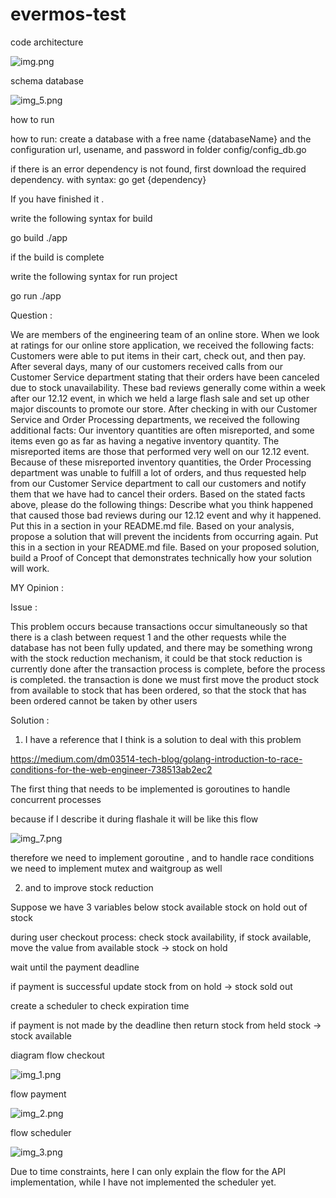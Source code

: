# evermos-test

code architecture

![img.png](img.png)

schema database 

![img_5.png](img_5.png)

how to run 

how to run:
create a database with a free name {databaseName} and the configuration url, usename, and password in folder config/config_db.go 

if there is an error dependency is not found, first download the required dependency.
with syntax: go get {dependency}

If you have finished it .

write the following syntax for build

go build ./app

if the build is complete

write the following syntax for run project

go run ./app



Question :


We are members of the engineering team of an online store. When we look at ratings for our online store application, we received the following
facts:
Customers were able to put items in their cart, check out, and then pay. After several days, many of our customers received calls from
our Customer Service department stating that their orders have been canceled due to stock unavailability.
These bad reviews generally come within a week after our 12.12 event, in which we held a large flash sale and set up other major
discounts to promote our store.
After checking in with our Customer Service and Order Processing departments, we received the following additional facts:
Our inventory quantities are often misreported, and some items even go as far as having a negative inventory quantity.
The misreported items are those that performed very well on our 12.12 event.
Because of these misreported inventory quantities, the Order Processing department was unable to fulfill a lot of orders, and thus
requested help from our Customer Service department to call our customers and notify them that we have had to cancel their orders.
Based on the stated facts above, please do the following things:
Describe what you think happened that caused those bad reviews during our 12.12 event and why it happened. Put this in a section in
your README.md file.
Based on your analysis, propose a solution that will prevent the incidents from occurring again. Put this in a section in your README.md
file.
Based on your proposed solution, build a Proof of Concept that demonstrates technically how your solution will work.


MY Opinion :

Issue :

This problem occurs because transactions occur simultaneously so that there is a clash between request 1 and the other requests while the database has not been fully updated, and there may be something wrong with the stock reduction mechanism, it could be that stock reduction is currently done after the transaction process is complete, before the process is completed. the transaction is done we must first move the product stock from available to stock that has been ordered, so that the stock that has been ordered cannot be taken by other users

Solution :

1. I have a reference that I think is a solution to deal with this problem

https://medium.com/dm03514-tech-blog/golang-introduction-to-race-conditions-for-the-web-engineer-738513ab2ec2

The first thing that needs to be implemented is
goroutines to handle concurrent processes

because if I describe it during flashale it will be like this flow

![img_7.png](img_7.png)

therefore we need to implement goroutine , and to handle race conditions we need to implement mutex and waitgroup as well

2. and to improve stock reduction

Suppose we have 3 variables below
stock available
stock on hold
out of stock

during user checkout process: check stock availability, if stock available, move the value from available stock -> stock on hold

wait until the payment deadline

if payment is successful
update stock from on hold -> stock sold out

create a scheduler to check expiration time

if payment is not made by the deadline
then return stock from held stock -> stock available

diagram flow checkout

![img_1.png](img_1.png)

flow payment

![img_2.png](img_2.png)

flow scheduler

![img_3.png](img_3.png)

Due to time constraints, here I can only explain the flow for the API implementation, while I have not implemented the scheduler yet.
